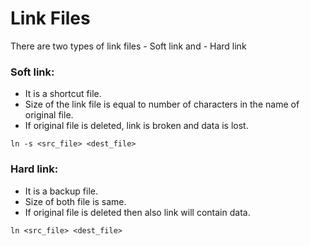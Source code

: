 # Link Files
There are two types of link files
	- Soft link and
	- Hard link

### Soft link:
* It is a shortcut file.
* Size of the link file is equal to number of characters in the name of original file.
* If original file is deleted, link is broken and data is lost.
```
ln -s <src_file> <dest_file>
```

### Hard link:

* It is a backup file.
* Size of both file is same.
* If original file is deleted then also link will contain data.
```
ln <src_file> <dest_file>
```